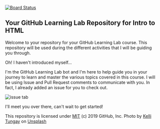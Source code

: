 [![Board Status](https://dev.azure.com/AhmedMahmoudprod23/5492b820-cea2-4e71-8d14-08206579e3e9/4bcefd8d-88d2-4cc9-86dd-7e55f72b286a/_apis/work/boardbadge/b9d4a05f-5458-4b79-a450-5a756cf7cbce)](https://dev.azure.com/AhmedMahmoudprod23/5492b820-cea2-4e71-8d14-08206579e3e9/_boards/board/t/4bcefd8d-88d2-4cc9-86dd-7e55f72b286a/Microsoft.RequirementCategory)
## Your GitHub Learning Lab Repository for Intro to HTML

Welcome to your repository for your GitHub Learning Lab course. This repository will be used during the different activities that I will be guiding you through.

Oh! I haven't introduced myself...

I'm the GitHub Learning Lab bot and I'm here to help guide you in your journey to learn and master the various topics covered in this course. I will be using Issue and Pull Request comments to communicate with you. In fact, I already added an issue for you to check out.

![issue tab](https://lab.github.com/public/images/issue_tab.png)

I'll meet you over there, can't wait to get started!

This repository is licensed under [MIT](LICENSE) (c) 2019 GitHub, Inc.
Photo by [Kelli Tungay](https://unsplash.com/photos/Sj0nhVIb4eY) on [Unsplash](https://unsplash.com/)
